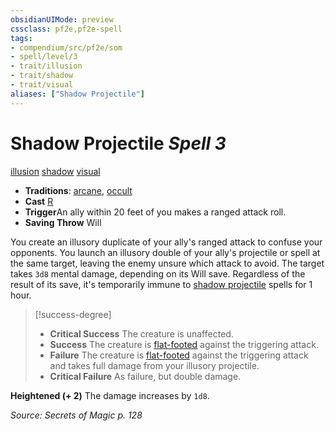```yaml
---
obsidianUIMode: preview
cssclass: pf2e,pf2e-spell
tags:
- compendium/src/pf2e/som
- spell/level/3
- trait/illusion
- trait/shadow
- trait/visual
aliases: ["Shadow Projectile"]
---
```

# Shadow Projectile *Spell 3*   
[illusion](rules/traits/illusion.md)  [shadow](rules/traits/shadow.md)  [visual](rules/traits/visual.md)  

- **Traditions**: [arcane](rules/traits/arcane.md), [occult](rules/traits/occult.md)
- **Cast** [R](rules/core-rulebook/chapter-9-playing-the-game.md#Actions "Reaction") 
- **Trigger**An ally within 20 feet of you makes a ranged attack roll.
- **Saving Throw** Will

You create an illusory duplicate of your ally's ranged attack to confuse your opponents. You launch an illusory double of your ally's projectile or spell at the same target, leaving the enemy unsure which attack to avoid. The target takes `3d8` mental damage, depending on its Will save. Regardless of the result of its save, it's temporarily immune to [shadow projectile](compendium/spells/shadow-projectile-som.md) spells for 1 hour.

> [!success-degree] 
> - **Critical Success** The creature is unaffected.
> - **Success** The creature is [flat-footed](rules/conditions.md#Flat-footed) against the triggering attack.
> - **Failure** The creature is [flat-footed](rules/conditions.md#Flat-footed) against the triggering attack and takes full damage from your illusory projectile.
> - **Critical Failure** As failure, but double damage.

**Heightened (+ 2)** The damage increases by `1d8`.

*Source: Secrets of Magic p. 128*